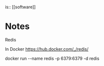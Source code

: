 is:: [[software]]

# Notes
Redis

In Docker
https://hub.docker.com/_/redis/

docker run --name redis -p 6379:6379 -d redis
